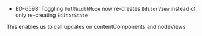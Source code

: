- ED-6598: Toggling `fullWidthMode` now re-creates `EditorView` instead of only re-creating `EditorState`

This enables us to call updates on contentComponents and nodeViews
